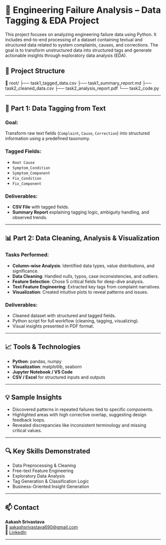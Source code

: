 # 🚀 Engineering Failure Analysis – Data Tagging & EDA Project

This project focuses on analyzing engineering failure data using Python. It includes end-to-end processing of a dataset containing textual and structured data related to system complaints, causes, and corrections. The goal is to transform unstructured data into structured tags and generate actionable insights through exploratory data analysis (EDA).

## 📁 Project Structure

📂 root/
├── task1_tagged_data.csv
├── task1_summary_report.md
├── task2_cleaned_data.csv
├── task2_analysis_report.pdf
└── task2_code.py


---

## 🧩 Part 1: Data Tagging from Text

### Goal:
Transform raw text fields (`Complaint`, `Cause`, `Correction`) into structured information using a predefined taxonomy.

### Tagged Fields:
- `Root Cause`
- `Symptom_Condition`
- `Symptom_Component`
- `Fix_Condition`
- `Fix_Component`

### Deliverables:
- **CSV File** with tagged fields.
- **Summary Report** explaining tagging logic, ambiguity handling, and observed trends.

---

## 📊 Part 2: Data Cleaning, Analysis & Visualization

### Tasks Performed:
- **Column-wise Analysis**: Identified data types, value distributions, and significance.
- **Data Cleaning**: Handled nulls, typos, case inconsistencies, and outliers.
- **Feature Selection**: Chose 5 critical fields for deep-dive analysis.
- **Text Feature Engineering**: Extracted key tags from complaint narratives.
- **Visualization**: Created intuitive plots to reveal patterns and issues.

### Deliverables:
- Cleaned dataset with structured and tagged fields.
- Python script for full workflow (cleaning, tagging, visualizing).
- Visual insights presented in PDF format.

---

## 📈 Tools & Technologies

- **Python**: pandas, numpy
- **Visualization**: matplotlib, seaborn
- **Jupyter Notebook / VS Code**
- **CSV / Excel** for structured inputs and outputs

---

## 💡 Sample Insights
- Discovered patterns in repeated failures tied to specific components.
- Highlighted areas with high corrective overlap, suggesting design feedback loops.
- Revealed discrepancies like inconsistent terminology and missing critical values.

---

## 🔍 Key Skills Demonstrated

- Data Preprocessing & Cleaning
- Free-text Feature Engineering
- Exploratory Data Analysis
- Tag Generation & Classification Logic
- Business-Oriented Insight Generation

---

## 📫 Contact

**Aakash Srivastava**  
📧 aakashsrivastava690@gmail.com  
🔗 [LinkedIn](https://www.linkedin.com/in/aakashsrivastava690/)

---

